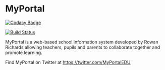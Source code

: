 # MyPortal
[![Codacy Badge](https://api.codacy.com/project/badge/Grade/bd6f737bead2482f86dc5a787524cf26)](https://app.codacy.com/app/rrichards.63170/MyPortal?utm_source=github.com&utm_medium=referral&utm_content=RRichards63170/MyPortal&utm_campaign=Badge_Grade_Settings)

[![Build Status](https://dev.azure.com/11RichR1/MyPortal/_apis/build/status/RRichards63170.MyPortal?branchName=master)](https://dev.azure.com/11RichR1/MyPortal/_build/latest?definitionId=5?branchName=master)

MyPortal is a web-based school information system developed by Rowan Richards allowing teachers, pupils and parents to collaborate together and promote learning.

Find MyPortal on Twitter at https://twitter.com/MyPortalEDU

